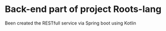 # Back-end part of project Roots-lang

  Been created the RESTfull service via Spring boot using Kotlin
